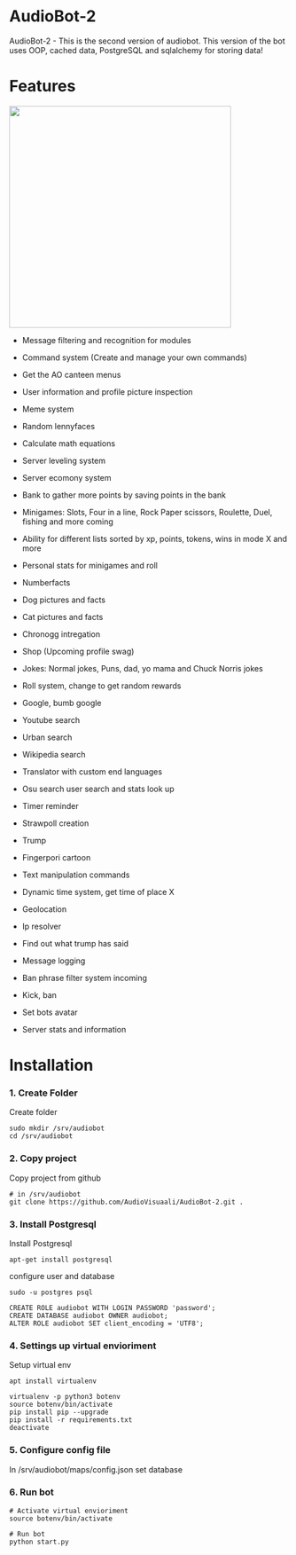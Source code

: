 # AudioBot-2
AudioBot-2 - This is the second version of audiobot. This version of the bot uses OOP, cached data, PostgreSQL and sqlalchemy for storing data!

# Features

<img src="https://i.imgur.com/NOMzQhM.gifv" data-canonical-src="https://i.imgur.com/NOMzQhM.gifv" width="400"/>

* Message filtering and recognition for modules

* Command system (Create and manage your own commands)
* Get the AO canteen menus
* User information and profile picture inspection
* Meme system
* Random lennyfaces
* Calculate math equations
* Server leveling system
* Server ecomony system
* Bank to gather more points by saving points in the bank
* Minigames: Slots, Four in a line, Rock Paper scissors, Roulette, Duel, fishing and more coming
* Ability for different lists sorted by xp, points, tokens, wins in mode X and more
* Personal stats for minigames and roll
* Numberfacts
* Dog pictures and facts
* Cat pictures and facts
* Chronogg intregation
* Shop (Upcoming profile swag)
* Jokes: Normal jokes, Puns, dad, yo mama and Chuck Norris jokes
* Roll system, change to get random rewards
* Google, bumb google
* Youtube search
* Urban search
* Wikipedia search
* Translator with custom end languages
* Osu search user search and stats look up
* Timer reminder
* Strawpoll creation
* Trump 
* Fingerpori cartoon
* Text manipulation commands
* Dynamic time system, get time of place X
* Geolocation
* Ip resolver
* Find out what trump has said
* Message logging
* Ban phrase filter system incoming
* Kick, ban
* Set bots avatar
* Server stats and information

# Installation

### 1. Create Folder

Create folder

```
sudo mkdir /srv/audiobot
cd /srv/audiobot
```

### 2. Copy project

Copy project from github
```
# in /srv/audiobot
git clone https://github.com/AudioVisuaali/AudioBot-2.git .
```

### 3. Install Postgresql

Install Postgresql

```
apt-get install postgresql
```

configure user and database

```
sudo -u postgres psql

CREATE ROLE audiobot WITH LOGIN PASSWORD 'password';
CREATE DATABASE audiobot OWNER audiobot;
ALTER ROLE audiobot SET client_encoding = 'UTF8';
```
### 4. Settings up virtual envioriment

Setup virtual env

```
apt install virtualenv

virtualenv -p python3 botenv
source botenv/bin/activate
pip install pip --upgrade
pip install -r requirements.txt
deactivate
```

### 5. Configure config file

In /srv/audiobot/maps/config.json set database 

### 6. Run bot

```
# Activate virtual envioriment
source botenv/bin/activate

# Run bot
python start.py
```


